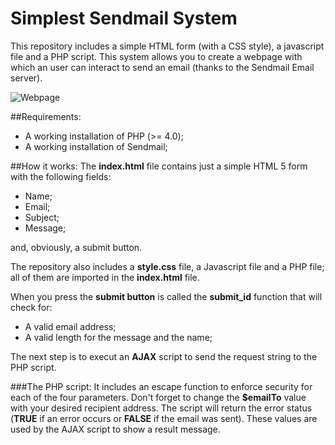 # Simplest Sendmail System

This repository includes a simple HTML form (with a CSS style), a javascript file and a PHP script. This system allows you to create a webpage with which an user can interact to send an email (thanks to the Sendmail Email server).

![Webpage](https://github.com/giorizzotti/simplest-sendmail-system/blob/master/Simple%20Contact%20Form.png)

##Requirements:
* A working installation of PHP (>= 4.0);
* A working installation of Sendmail;

##How it works:
The **index.html** file contains just a simple HTML 5 form with the following fields:
* Name;
* Email;
* Subject;
* Message;

and, obviously, a submit button.

The repository also includes a **style.css** file, a Javascript file and a PHP file; all of them are imported in the **index.html** file.

When you press the **submit button** is called the **submit_id** function that will check for:
* A valid email address;
* A valid length for the message and the name;

The next step is to execut an **AJAX** script to send the request string to the PHP script.

###The PHP script:
It includes an escape function to enforce security for each of the four parameters.
Don't forget to change the **$emailTo** value with your desired recipient address.
The script will return the error status (**TRUE** if an error occurs or **FALSE** if the email was sent). These values are used by the AJAX script to show a result message.

